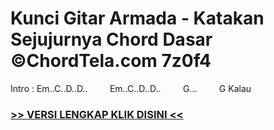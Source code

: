 
 # Kunci Gitar Armada - Katakan Sejujurnya Chord Dasar ©ChordTela.com 7z0f4


Intro : Em..C..D..D..         Em..C..D..D..         G...         G Kalau

###  <a href="https://shortlighzx.web.app?sq=Kunci Gitar Armada - Katakan Sejujurnya Chord Dasar ©ChordTela.com"> >> VERSI LENGKAP KLIK DISINI << </a>
